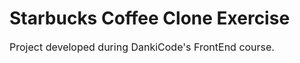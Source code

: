 <h1>Starbucks Coffee Clone Exercise</h1>

<p style="font-size:16px">Project developed during DankiCode's FrontEnd course.</p>
<img src="assets/starbucks_layout.png" style="width:80%;height:80%>